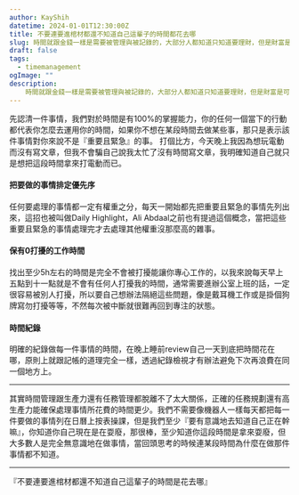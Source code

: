 ```yaml
---
author: KayShih
datetime: 2024-01-01T12:30:00Z
title: 不要連要進棺材都還不知道自己這輩子的時間都花去哪
slug: 時間就跟金錢一樣是需要被管理與被記錄的，大部分人都知道只知道要理財，但是財富是可以無限放大而人一生的時間卻是有限的，我們應該把看待時間跟看待金錢一樣重要
draft: false
tags:
  - timemanagement
ogImage: ""
description:
    時間就跟金錢一樣是需要被管理與被記錄的，大部分人都知道只知道要理財，但是財富是可以無限放大而人一生的時間卻是有限的，我們應該把看待時間跟看待金錢一樣重要，一旦時間管理開始失控就會像負債一樣一直積累下去導致什麼事情都做不完，我自己有在公司上班同時也有兼經營這個Instagram帳號與軟體接案還有做烘豆，想分享幾個自己管理時間的技巧。
---
```



先認清一件事情，我們對於時間是有100%的掌握能力，你的任何一個當下的行動都代表你怎麼去運用你的時間，如果你不想在某段時間去做某些事，那只是表示該件事情對你來說不是『重要且緊急』的事。
打個比方，今天晚上我因為想玩電動而沒有寫文章，但我不會騙自己說我太忙了沒有時間寫文章，我明確知道自己就只是想把這段時間拿來打電動而已。

#### 把要做的事情排定優先序
任何要處理的事情都一定有權重之分，每天一開始都先把重要且緊急的事情先列出來，這招也被叫做Daily Highlight，Ali Abdaal之前也有提過這個概念，當把這些重要且緊急的事情處理完才去處理其他權重沒那麼高的雜事。

####  保有0打擾的工作時間
找出至少5h左右的時間是完全不會被打擾能讓你專心工作的，以我來說每天早上五點到十一點就是不會有任何人打擾我的時間，通常需要進辦公室上班的話，一定很容易被別人打擾，所以要自己想辦法隔絕這些問題，像是戴耳機工作或是掛個狗牌寫勿打擾等等，不然每次被中斷就很難再回到專注的狀態。

#### 時間紀錄
明確的紀錄做每一件事情的時間，在晚上睡前review自己一天到底把時間花在哪，原則上就跟記帳的道理完全一樣，透過紀錄檢視才有辦法避免下次再浪費在同一個地方上。


--- 

其實時間管理跟生產力還有任務管理都脫離不了太大關係，正確的任務規劃還有高生產力能確保處理事情所花費的時間更少。我們不需要像機器人一樣每天都把每一件要做的事情列在日曆上按表操課，但是我們至少『要有意識地去知道自己正在幹嘛』，你知道你自己現在是在耍廢，那很棒，至少知道你這段時間是拿來耍廢，但大多數人是完全無意識地在做事情，當回頭思考的時候連某段時間為什麼在做那件事情都不知道。


---

『不要連要進棺材都還不知道自己這輩子的時間是花去哪』